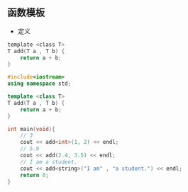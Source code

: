 <!--
 * @Description: 
 * @Version: 1.0
 * @Author: DaLao
 * @Email: dalao_li@163.com
 * @Date: 2021-02-05 15:55:48
 * @LastEditors: DaLao
 * @LastEditTime: 2022-02-19 21:46:19
-->

## 函数模板

- 定义

```c
template <class T>
T add(T a , T b) {
	return a + b;
}
```


```c++
#include<iostream>
using namespace std;

template <class T>
T add(T a , T b) {
    return a + b;
}

int main(void){
    // 3
    cout << add<int>(1, 2) << endl;
    // 5.9
    cout << add(2.4, 3.5) << endl;
    // I am a student.
    cout << add<string>("I am" , "a student.") << endl;
    return 0;
}
```